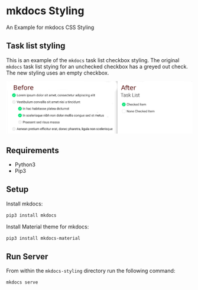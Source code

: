 # mkdocs Styling

An Example for mkdocs CSS Styling

## Task list styling

This is an example of the `mkdocs` task list checkbox styling. The original `mkdocs` task list stying for an unchecked checkbox has a greyed out check. The new styling uses an empty checkbox.

![mkdocs tasklist image](./docs/images/mkdocs_task_list_styling_example.jpg)

## Requirements

- Python3
- Pip3

## Setup

Install mkdocs:
```bash
pip3 install mkdocs
```

Install Material theme for mkdocs:
```bash
pip3 install mkdocs-material
```

## Run Server

From within the `mkdocs-styling` directory run the following command:
```bash
mkdocs serve
```
